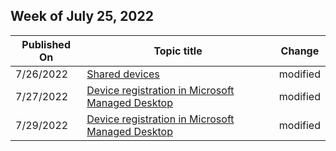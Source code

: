 <!-- This file is generated automatically each week. Changes made to this file will be overwritten.-->



## Week of July 25, 2022


| Published On |Topic title | Change |
|------|------------|--------|
| 7/26/2022 | [Shared devices](/managed-desktop/service-description/shared-devices) | modified |
| 7/27/2022 | [Device registration in Microsoft Managed Desktop](/managed-desktop/get-started/device-registration-methods) | modified |
| 7/29/2022 | [Device registration in Microsoft Managed Desktop](/managed-desktop/get-started/device-registration-methods) | modified |
